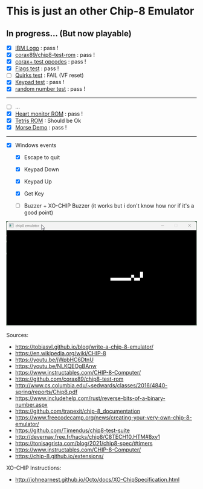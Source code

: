 # This is just an other Chip-8 Emulator

## In progress... (But now playable)

- [x] [IBM Logo](https://github.com/Timendus/chip8-test-suite) : pass ! 
- [x] [corax89/chip8-test-rom](https://github.com/corax89/chip8-test-rom) : pass !
- [x] [corax+ test opcodes](https://github.com/Timendus/chip8-test-suite) : pass !
- [x] [Flags test](https://github.com/Timendus/chip8-test-suite) : pass !
- [ ] [Quirks test](https://github.com/Timendus/chip8-test-suite) : FAIL (VF reset) 
- [x] [Keypad test](https://github.com/Timendus/chip8-test-suite) : pass !
- [x] [random number test](https://github.com/mattmikolay/chip-8/tree/master) : pass !

-------------------------

- [ ] ...
- [x] [Heart monitor ROM](https://github.com/mattmikolay/chip-8/tree/master) : pass !
- [x] [Tetris ROM](https://github.com/badlogic/chip8/tree/master) : Should be Ok
- [x] [Morse Demo](https://github.com/mattmikolay/chip-8/tree/master) : pass !

--------------------------

- [x] Windows events
    - [x] Escape to quit
    - [x] Keypad Down
    - [x] Keypad Up
    - [x] Get Key
    - [ ] Buzzer + XO-CHIP Buzzer (it works but i don't know how nor if it's a good point)

 
![demo](./demo/demo.gif)

Sources: 
- https://tobiasvl.github.io/blog/write-a-chip-8-emulator/
- https://en.wikipedia.org/wiki/CHIP-8
- https://youtu.be/jWpbHC6DtnU
- https://youtu.be/NLKQEOgBAnw
- https://www.instructables.com/CHIP-8-Computer/
- https://github.com/corax89/chip8-test-rom
- http://www.cs.columbia.edu/~sedwards/classes/2016/4840-spring/reports/Chip8.pdf
- https://www.includehelp.com/rust/reverse-bits-of-a-binary-number.aspx
- https://github.com/trapexit/chip-8_documentation
- https://www.freecodecamp.org/news/creating-your-very-own-chip-8-emulator/
- https://github.com/Timendus/chip8-test-suite
- http://devernay.free.fr/hacks/chip8/C8TECH10.HTM#8xy1
- https://tonisagrista.com/blog/2021/chip8-spec/#timers
- https://www.instructables.com/CHIP-8-Computer/
- https://chip-8.github.io/extensions/

XO-CHIP Instructions:
- http://johnearnest.github.io/Octo/docs/XO-ChipSpecification.html